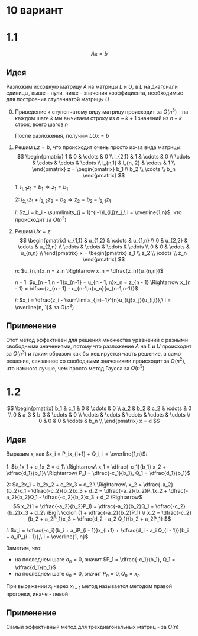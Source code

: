 # 10 вариант

# 1.1
$$Ax = b$$

## Идея
Разложим исходную матрицу $A$ на матрицы $L$ и $U$, в $L$ на диагонали единицы, выше - нули, ниже - значения коэффициента, необходимые для построения ступенчатой матрицы $U$

0. Приведение к ступенчатому виду матрицу происходит за $O(n^3)$ - на каждом шаге $k$ мы вычитаем строку из $n - k + 1$ значений из $n - k$ строк, всего шагов $n$

    После разложения, получим $LUx = b$

1. Решим $Lz = b$, что происходит очень просто из-за вида матрицы:
    $$
    \begin{pmatrix}
    1 & 0 & \cdots & 0 \\
    l_{2,1} &  1 & \cdots & 0 \\
    \cdots & \cdots & \cdots & \cdots \\
    l_{n,1} &  l_{n, 2} & \cdots & 1 \\
    \end{pmatrix}
    z =
    \begin{pmatrix}
    b_1 \\ b_2 \\ \cdots \\ b_n
    \end{pmatrix}
    $$

    1: $l_{1,1}z_1 = b_1 \Rightarrow z_1 = b_1$

    2: $l_{2,1}z_1 + l_{2,2}z_2 = b_2 \Rightarrow z_2 = b_2 - l_{2,1} z_1$

    $i$: $z_i = b_i - \sum\limits_{j = 1}^{i-1}l_{i,j}z_j,\ i = \overline{1,n}$, что происходит за $O(n^2)$

2. Решим $Ux = z$:
    $$
    \begin{pmatrix}
    u_{1,1} & u_{1,2} & \cdots & u_{1,n} \\
    0 &  u_{2,2} & \cdots & u_{2,n} \\
    \cdots & \cdots & \cdots & \cdots \\
    0 &  0 & \cdots & u_{n,n} \\
    \end{pmatrix}
    x =
    \begin{pmatrix}
    z_1 \\ z_2 \\ \cdots \\ z_n
    \end{pmatrix}
    $$

    $n$: $u_{n,n}x_n = z_n \Rightarrow x_n = \dfrac{z_n}{u_{n,n}}$
    
    $n - 1$: $u_{n - 1,n - 1}x_{n-1} + u_{n - 1, n}x_n = z_{n - 1} \Rightarrow x_{n - 1} = \dfrac{z_{n - 1} - u_{n-1,n}x_n}{u_{n-1,n-1}}$

    $i$: $x_i = \dfrac{z_i - \sum\limits_{j=i+1}^{n}u_{i,j}x_j}{u_{i,i}},\ i = \overline{n, 1}$ за $O(n^2)$

## Применение
Этот метод эффективен для решения множества уравнений с разными свободными значениями, потому что разложение $A$ на $L$ и $U$ происходит за $O(n^3)$ и таким образом как бы кешируется часть решение, а само решение, связанное со свободными значениями происходит за $O(n^2)$, что намного лучше, чем просто метод Гаусса за $O(n^3)$


# 1.2
$$
\begin{pmatrix}
b_1 & c_1 & 0 & \cdots & 0 \\
a_2 & b_2 & c_2 & \cdots & 0 \\
0 & a_3 & b_3 & \cdots & 0 \\
\cdots & \cdots & \cdots & \cdots & \cdots \\
0 & 0 & 0 & \cdots & b_n \\
\end{pmatrix}
x = d
$$

## Идея
Выразим $x_i$ как $x_i = P_ix_{i+1} + Q_i, i = \overline{1,n}$:

1: $b_1x_1 + c_1x_2 = d_1\ \Rightarrow\ x_1 = \dfrac{-c_1}{b_1} x_2 + \dfrac{d_1}{b_1}\ \Rightarrow\ P_1 = \dfrac{-c_1}{b_1}, Q_1 = \dfrac{d_1}{b_1}$

2: $a_2x_1 + b_2x_2 + c_2x_3 = d_2 \ \Rightarrow\ x_2 = \dfrac{-a_2}{b_2}x_1 - \dfrac{-c_2}{b_2}x_3 + d_2 = \dfrac{-a_2}{b_2}P_1x_2 + \dfrac{-a_2}{b_2}Q_1 - \dfrac{-c_2}{b_2}x_3 + d_2 \Rightarrow$
$$
x_2(1 + \dfrac{-a_2}{b_2}P_1) = \dfrac{-a_2}{b_2}Q_1 + \dfrac{-c_2}{b_2}x_3 + d_2\ \Big|\ \colon (1 + \dfrac{-a_2}{b_2}P_1) \\
x_2 = \dfrac{-c_2}{b_2 + a_2P_1}x_3 + \dfrac{d_2 - a_2 Q_1}{b_2 + a_2P_1}
$$

$i$: $x_i = \dfrac{-c_i}{b_i + a_iP_{i - 1}}x_{i+1} + \dfrac{d_i - a_i Q_{i - 1}}{b_i + a_iP_{i - 1}},\ i = \overline{1, n}$

Заметим, что:
- на последнем шаге $a_n = 0$, значит $P_1 = \dfrac{-c_1}{b_1}, Q_1 = \dfrac{d_1}{b_1}$ 
- на последнем шаге $c_n = 0$, значит $P_n = 0, Q_n = x_n$

При выражении $x_i$ через $x_{i-1}$ метод называется методом правой прогонки, иначе - левой

## Применение

Самый эффективный метод для трехдиагональных матриц - за $O(n)$